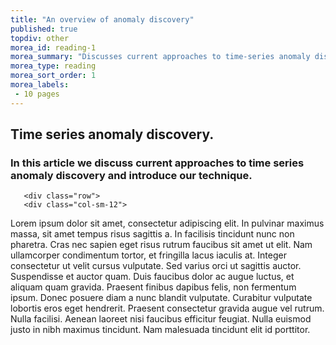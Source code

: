 ```yaml
---
title: "An overview of anomaly discovery"
published: true
topdiv: other
morea_id: reading-1
morea_summary: "Discusses current approaches to time-series anomaly discovery."
morea_type: reading
morea_sort_order: 1
morea_labels:
 - 10 pages
---
```


<style type="text/css">p {font-size: 14px;}</style>

<div class="section-background-1">
 <div class="container">
  <h2><strong>Time series anomaly discovery.</strong></h2>
  <h3>In this article we discuss current approaches to time series anomaly discovery and introduce our technique.</h3>
 </div>
</div>

<div class="row top-buffer">
 <div class="section-background-2">
  <div class="container">

       <div class="row">
       <div class="col-sm-12">
<p>Lorem ipsum dolor sit amet, consectetur adipiscing elit. In pulvinar maximus massa, sit amet tempus risus sagittis a. In facilisis tincidunt nunc non pharetra. Cras nec sapien eget risus rutrum faucibus sit amet ut elit. Nam ullamcorper condimentum tortor, et fringilla lacus iaculis at. Integer consectetur ut velit cursus vulputate. Sed varius orci ut sagittis auctor. Suspendisse et auctor quam. Duis faucibus dolor ac augue luctus, et aliquam quam gravida. Praesent finibus dapibus felis, non fermentum ipsum. Donec posuere diam a nunc blandit vulputate. Curabitur vulputate lobortis eros eget hendrerit. Praesent consectetur gravida augue vel rutrum. Nulla facilisi. Aenean laoreet nisi faucibus efficitur feugiat. Nulla euismod justo in nibh maximus tincidunt. Nam malesuada tincidunt elit id porttitor.</p>
       </div>
       </div>

  </div>
 </div>

</div>

